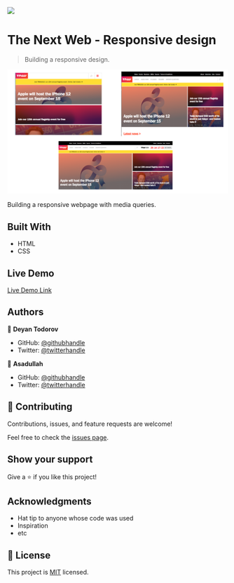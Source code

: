 ![](https://img.shields.io/badge/Microverse-blueviolet)

# The Next Web - Responsive design

> Building a responsive design.

![screenshot](./app_screenshot.png)

Building a responsive webpage with media queries.

## Built With

- HTML
- CSS

## Live Demo

[Live Demo Link](https://abmasadullah.github.io/theNextweb-Resp/)

## Authors

👤 **Deyan Todorov**

- GitHub: [@githubhandle](https://github.com/deikdesign)
- Twitter: [@twitterhandle](https://twitter.com/deikdesign)

👤 **Asadullah**

- GitHub: [@githubhandle](https://github.com/abmasadullah)
- Twitter: [@twitterhandle](https://twitter.com/abmasadullah)

## 🤝 Contributing

Contributions, issues, and feature requests are welcome!

Feel free to check the [issues page](issues/).

## Show your support

Give a ⭐️ if you like this project!

## Acknowledgments

- Hat tip to anyone whose code was used
- Inspiration
- etc

## 📝 License

This project is [MIT](lic.url) licensed.
